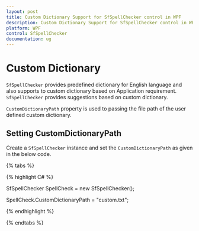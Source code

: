 ```yaml
---
layout: post
title: Custom Dictionary Support for SfSpellChecker control in WPF
description: Custom Dictionary Support for SfSpellChecker control in WPF
platform: WPF
control: SfSpellChecker
documentation: ug
---
```


# Custom Dictionary

`SfSpellChecker` provides predefined dictionary for English language and also supports to custom dictionary based on Application requirement. `SfSpellChecker` provides suggestions based on custom dictionary.

`CustomDictionaryPath` property is used to passing the file path of the user defined custom dictionary.

## Setting CustomDictionaryPath

Create a `SfSpellChecker` instance and set the `CustomDictionaryPath` as given in the below code.

{% tabs %}

{% highlight C# %}

SfSpellChecker SpellCheck = new SfSpellChecker(); 

SpellCheck.CustomDictionaryPath = "custom.txt";

{% endhighlight %}

{% endtabs %}

